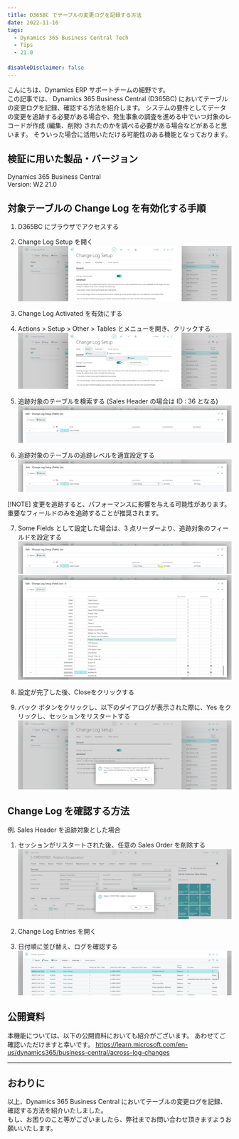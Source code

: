 ```yaml
---
title: D365BC でテーブルの変更ログを記録する方法
date: 2022-11-16
tags:
  - Dynamics 365 Business Central Tech
  - Tips
  - 21.0

disableDisclaimer: false
---
```


こんにちは、Dynamics ERP サポートチームの細野です。  
この記事では、 Dynamics 365 Business Central (D365BC) においてテーブルの変更ログを記録、確認する方法を紹介します。
システムの要件としてデータの変更を追跡する必要がある場合や、発生事象の調査を進める中でいつ対象のレコードが作成 (編集、削除) されたのかを調べる必要がある場合などがあると思います。
そういった場合に活用いただける可能性のある機能となっております。

<!-- more -->
## 検証に用いた製品・バージョン
Dynamics 365 Business Central  
Version: W2 21.0  

## 対象テーブルの Change Log を有効化する手順
1. D365BC にブラウザでアクセスする

2. Change Log Setup を開く  
    ![](./how-to-enable-table-change-log-d365bc/step2.png)

3. Change Log Activated を有効にする

4. Actions > Setup > Other > Tables とメニューを開き、クリックする
    ![](./how-to-enable-table-change-log-d365bc/step4.png)

5. 追跡対象のテーブルを検索する (Sales Header の場合は ID : 36 となる)
    ![](./how-to-enable-table-change-log-d365bc/step5.png)

6.	追跡対象のテーブルの追跡レベルを適宜設定する
    ![](./how-to-enable-table-change-log-d365bc/step6.png)

[!NOTE]
変更を追跡すると、パフォーマンスに影響を与える可能性があります。
重要なフィールドのみを追跡することが推奨されます。

7. Some Fields として設定した場合は、3 点リーダーより、追跡対象のフィールドを設定する
    ![](./how-to-enable-table-change-log-d365bc/step7-1.png)
    ![](./how-to-enable-table-change-log-d365bc/step7-2.png)

8.	設定が完了した後、Closeをクリックする
9.	バック ボタンをクリックし、以下のダイアログが表示された際に、Yes をクリックし、セッションをリスタートする
    ![](./how-to-enable-table-change-log-d365bc/step9.png)


## Change Log を確認する方法
例. Sales Header を追跡対象とした場合
1. セッションがリスタートされた後、任意の Sales Order を削除する  
    ![](./how-to-enable-table-change-log-d365bc/step10.png)

2. Change Log Entries を開く
3. 日付順に並び替え、ログを確認する
    ![](./how-to-enable-table-change-log-d365bc/step12.png)

## 公開資料
本機能については、以下の公開資料においても紹介がございます。
あわせてご確認いただけますと幸いです。
https://learn.microsoft.com/en-us/dynamics365/business-central/across-log-changes

---
## おわりに  

以上、Dynamics 365 Business Central においてテーブルの変更ログを記録、確認する方法を紹介いたしました。  
もし、お困りのこと等がございましたら、弊社までお問い合わせ頂きますようお願いいたします。
